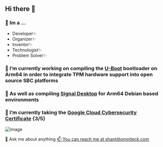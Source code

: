 ## Hi there 👋

### 🌱 Im a ...
 - Developer✨
 - Organizer✨
 - Inventor✨
 - Technologist✨
 - Problem Solver✨

### 🔭 I’m currently working on compiling the [U-Boot](https://github.com/0mniteck/u-boot) bootloader on Arm64 in order to integrate TPM hardware support into open source SBC platforms

### 🔭 As well as compiling [Signal Desktop](https://github.com/0mniteck/Signal-Desktop-Mobian) for Arm64 Debian based environments

### 🔭 I’m currently taking the [Google Cloud Cybersecurity Certificate](https://www.cloudskillsboost.google/public_profiles/a51ad318-156e-427d-8aeb-1ba496705f68) {3/5}
![image](https://github.com/user-attachments/assets/673ae1c4-8a36-4873-a85f-25af4630362a)


💬 Ask me about anything
[📫 You can reach me at shant@omniteck.com](shant@omniteck.com)

<!--
**0mniteck/0mniteck** is a ✨ _special_ ✨ repository because its `README.md` (this file) appears on your GitHub profile.

Here are some ideas to get you started:

- 
- 👯 I’m looking to collaborate on ...
- 🤔 I’m looking for help with ...
- : ...
- 😄 Pronouns: ...
- ⚡ Fun fact: ...
-->

